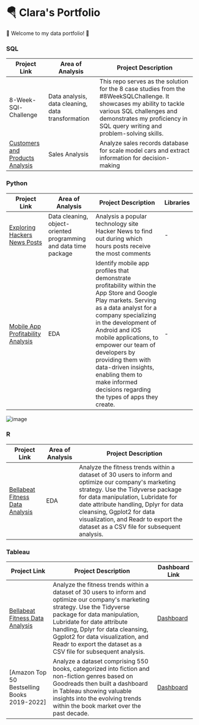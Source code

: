 # 🪂 Clara's Portfolio
🔆 Welcome to my data portfolio! 🔆


### SQL
Project Link|	Area of Analysis|	Project Description
--- | --- | ---|
8-Week-SQl-Challenge | Data analysis, data cleaning, data transformation |This repo serves as the solution for the 8 case studies from the #8WeekSQLChallenge. It showcases my ability to tackle various SQL challenges and demonstrates my proficiency in SQL query writing and problem-solving skills.
[Customers and Products Analysis](https://github.com/bachbaongan/Portfolio_Data/tree/main/SQL/CPA) | Sales Analysis | Analyze sales records database for scale model cars and extract information for decision-making

### Python 
Project Link|	Area of Analysis|	Project Description| Libraries
--- | --- | ---|---
[Exploring Hackers News Posts](https://github.com/bachbaongan/Portfolio_Data/blob/main/Python/Project%20-%20Exploring%20Hacker%20News%20Posts.ipynb)|Data cleaning, object-oriented programming and data time package|Analysis a popular technology site Hacker News to find out during which hours posts receive the most comments|-
[Mobile App Profitability Analysis](https://github.com/bachbaongan/Portfolio_Data/blob/main/Python/Project%20Mobile%20App%20Data.ipynb)|EDA	|Identify mobile app profiles that demonstrate profitability within the App Store and Google Play markets. Serving as a data analyst for a company specializing in the development of Android and iOS mobile applications, to empower our team of developers by providing them with data-driven insights, enabling them to make informed decisions regarding the types of apps they create.|-

![image](https://github.com/bachbaongan/Portfolio/assets/144385168/bf65e1e5-d27e-4383-bc5b-be864360ecad)


### R
Project Link|	Area of Analysis|	Project Description
--- | --- | ---
[Bellabeat Fitness Data Analysis](https://github.com/bachbaongan/Google_Data_Analytics_Bellabeat_Casestudy) | EDA | Analyze the fitness trends within a dataset of 30 users to inform and optimize our company's marketing strategy. Use the Tidyverse package for data manipulation, Lubridate for date attribute handling, Dplyr for data cleansing, Ggplot2 for data visualization, and Readr to export the dataset as a CSV file for subsequent analysis.
### Tableau
Project Link |Project Description |	Dashboard Link
--- | --- | ---|
[Bellabeat Fitness Data Analysis](https://github.com/bachbaongan/Google_Data_Analytics_Bellabeat_Casestudy) | Analyze the fitness trends within a dataset of 30 users to inform and optimize our company's marketing strategy. Use the Tidyverse package for data manipulation, Lubridate for date attribute handling, Dplyr for data cleansing, Ggplot2 for data visualization, and Readr to export the dataset as a CSV file for subsequent analysis. |[Dashboard](https://public.tableau.com/app/profile/clara.bach/viz/BellabeatCaseStudy_16964524098930/Dashboard1)
[Amazon Top 50 Bestselling Books 2019-2022]|Analyze a dataset comprising 550 books, categorized into fiction and non-fiction genres based on Goodreads then built a dashboard in Tableau showing valuable insights into the evolving trends within the book market over the past decade.|[Dashboard](https://public.tableau.com/app/profile/clara.bach/viz/AmazonTop50Bestsellingbooks2009-2022/Dashboard1)
